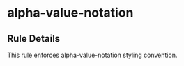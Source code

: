 # alpha-value-notation

## Rule Details

This rule enforces alpha-value-notation styling convention.
